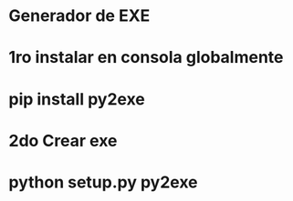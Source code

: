 # Generador de EXE
# 1ro instalar en consola globalmente
# pip install py2exe

# 2do Crear exe
# python setup.py py2exe
